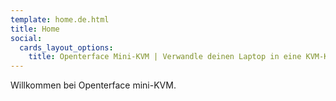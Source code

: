 ```yaml
---
template: home.de.html
title: Home
social:
  cards_layout_options:
    title: Openterface Mini-KVM | Verwandle deinen Laptop in eine KVM-Konsole
---
```


Willkommen bei Openterface mini-KVM.
